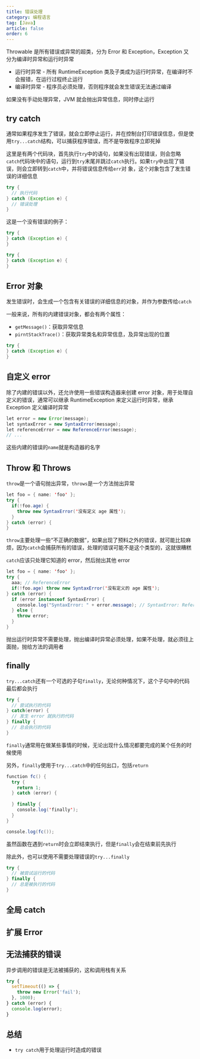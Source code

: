 ```yaml
---
title: 错误处理
category: 编程语言
tag: [Java]
article: false
order: 6
---
```


Throwable 是所有错误或异常的超类，分为 Error 和 Exception，Exception 又分为编译时异常和运行时异常

+ 运行时异常 - 所有 RuntimeException 类及子类成为运行时异常，在编译时不会报错，在运行过程终止运行
+ 编译时异常 - 程序员必须处理，否则程序就会发生错误无法通过编译

如果没有手动处理异常，JVM 就会抛出异常信息，同时停止运行

## try catch

通常如果程序发生了错误，就会立即停止运行，并在控制台打印错误信息，但是使用`try...catch`结构，可以捕获程序错误，而不是导致程序立即死掉

这里是有两个代码块，首先执行`try`中的语句，如果没有出现错误，则会忽略`catch`代码块中的语句，运行到`try`末尾并跳过`catch`执行。如果`try`中出现了错误，则会立即转到`catch`中，并将错误信息传给`err`对
象，这个对象包含了发生错误的详细信息

```java
try {
  // 执行代码
} catch (Exception e) {
  // 错误处理
}
```

这是一个没有错误的例子：

```java
try {
} catch (Exception e) {
}

try {
} catch (Exception e) {
}
```

## Error 对象

发生错误时，会生成一个包含有关错误的详细信息的对象，并作为参数传给`catch`

一般来说，所有的内建错误对象，都会有两个属性：

+ `getMessage()`：获取异常信息
+ `pirntStackTrace()`：获取异常类名和异常信息，及异常出现的位置

```java
try {
} catch (Exception e) {
}
```

## 自定义 error

除了内建的错误以外，还允许使用一些错误构造器来创建 error 对象，用于处理自定义的错误，通常可以继承 RuntimeException 来定义运行时异常，继承 Exception 定义编译时异常

```java
let error = new Error(message);
let syntaxError = new SyntaxError(message);
let referenceError = new ReferenceError(message);
// ...
```

这些内建的错误的`name`就是构造器的名字

## Throw 和 Throws

`throw`是一个语句抛出异常，`throws`是一个方法抛出异常

```java
let foo = { name: 'foo' };
try {
  if(!foo.age) {
    throw new SyntaxError('没有定义 age 属性');
  }
} catch (error) {
}
```

`throw`主要处理一些“不正确的数据”，如果出现了预料之外的错误，就可能比较麻烦，因为`catch`会捕获所有的错误，处理的错误可能不是这个类型的，这就很糟糕

`catch`应该只处理它知道的 error，然后抛出其他 error

```java
let foo = { name: 'foo' };
try {
  aaa; // ReferenceError
  if(!foo.age) throw new SyntaxError('没有定义的 age 属性');
} catch (error) {
  if (error instanceof SyntaxError) {
    console.log("SyntaxError: " + error.message); // SyntaxError: ReferenceError: aaa is not defined
  } else {
    throw error;
  }
}
```

抛出运行时异常不需要处理，抛出编译时异常必须处理，如果不处理，就必须往上面抛，抛给方法的调用者

## finally

`try...catch`还有一个可选的子句`finally`，无论何种情况下，这个子句中的代码最后都会执行

```java
try {
  // 尝试执行的代码
} catch(error) {
  // 发生 error 就执行的代码
} finally {
  // 总会执行的代码
}
```

`finally`通常用在做某些事情的时候，无论出现什么情况都要完成的某个任务的时候使用

另外，`finally`使用于`try...catch`中的任何出口，包括`return`

```java
function fc() {
  try {
    return 1;
  } catch (error) {
    
  } finally {
    console.log('finally');
  }
}

console.log(fc());
```

虽然函数在遇到`return`时会立即结束执行，但是`finally`会在结束前先执行

除此外，也可以使用不需要处理错误的`try...finally`

```java
try {
  // 被尝试运行的代码
} finally {
  // 总是被执行的代码
}
```

## 全局 catch

## 扩展 Error

## 无法捕获的错误

异步调用的错误是无法被捕获的，这和调用栈有关系

```js
try {
  setTimeout(() => {
    throw new Error('fail');
  }, 1000);
} catch (error) {
  console.log(error);
}
```

## 总结

+ `try catch`用于处理运行时造成的错误

<!-- todo -->